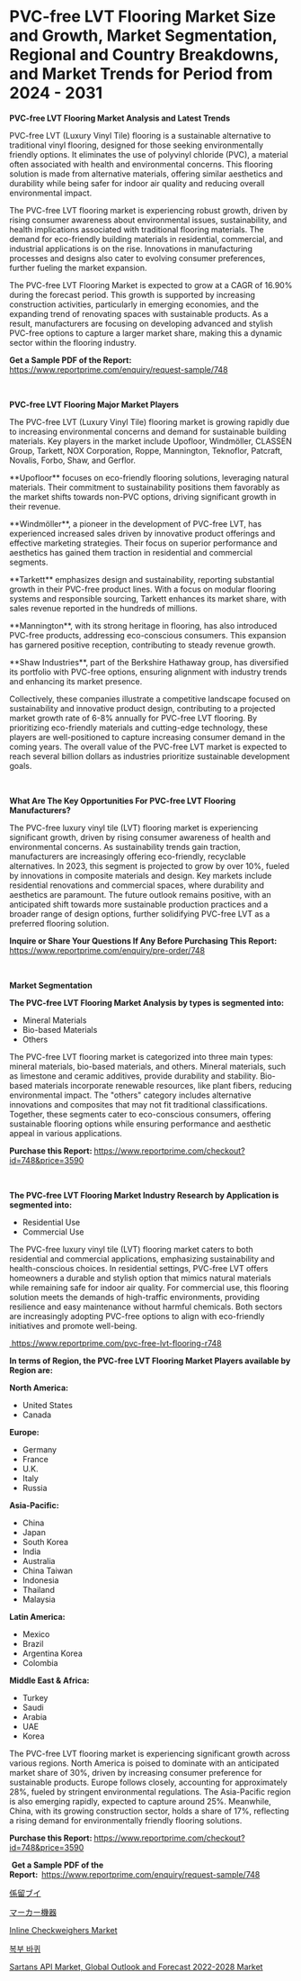 <p><h1>PVC-free LVT Flooring Market Size and Growth, Market Segmentation, Regional and Country Breakdowns, and Market Trends for Period from 2024 -  2031</h1></p><p><strong>PVC-free LVT Flooring Market Analysis and Latest Trends</strong></p>
<p><p>PVC-free LVT (Luxury Vinyl Tile) flooring is a sustainable alternative to traditional vinyl flooring, designed for those seeking environmentally friendly options. It eliminates the use of polyvinyl chloride (PVC), a material often associated with health and environmental concerns. This flooring solution is made from alternative materials, offering similar aesthetics and durability while being safer for indoor air quality and reducing overall environmental impact.</p><p>The PVC-free LVT flooring market is experiencing robust growth, driven by rising consumer awareness about environmental issues, sustainability, and health implications associated with traditional flooring materials. The demand for eco-friendly building materials in residential, commercial, and industrial applications is on the rise. Innovations in manufacturing processes and designs also cater to evolving consumer preferences, further fueling the market expansion.</p><p>The PVC-free LVT Flooring Market is expected to grow at a CAGR of 16.90% during the forecast period. This growth is supported by increasing construction activities, particularly in emerging economies, and the expanding trend of renovating spaces with sustainable products. As a result, manufacturers are focusing on developing advanced and stylish PVC-free options to capture a larger market share, making this a dynamic sector within the flooring industry.</p></p>
<p><strong>Get a Sample PDF of the Report:&nbsp;</strong> <a href="https://www.reportprime.com/enquiry/request-sample/748">https://www.reportprime.com/enquiry/request-sample/748</a></p>
<p>&nbsp;</p>
<p><strong>PVC-free LVT Flooring Major Market Players</strong></p>
<p><p>The PVC-free LVT (Luxury Vinyl Tile) flooring market is growing rapidly due to increasing environmental concerns and demand for sustainable building materials. Key players in the market include Upofloor, Windmöller, CLASSEN Group, Tarkett, NOX Corporation, Roppe, Mannington, Teknoflor, Patcraft, Novalis, Forbo, Shaw, and Gerflor.</p><p>**Upofloor** focuses on eco-friendly flooring solutions, leveraging natural materials. Their commitment to sustainability positions them favorably as the market shifts towards non-PVC options, driving significant growth in their revenue.</p><p>**Windmöller**, a pioneer in the development of PVC-free LVT, has experienced increased sales driven by innovative product offerings and effective marketing strategies. Their focus on superior performance and aesthetics has gained them traction in residential and commercial segments.</p><p>**Tarkett** emphasizes design and sustainability, reporting substantial growth in their PVC-free product lines. With a focus on modular flooring systems and responsible sourcing, Tarkett enhances its market share, with sales revenue reported in the hundreds of millions.</p><p>**Mannington**, with its strong heritage in flooring, has also introduced PVC-free products, addressing eco-conscious consumers. This expansion has garnered positive reception, contributing to steady revenue growth.</p><p>**Shaw Industries**, part of the Berkshire Hathaway group, has diversified its portfolio with PVC-free options, ensuring alignment with industry trends and enhancing its market presence.</p><p>Collectively, these companies illustrate a competitive landscape focused on sustainability and innovative product design, contributing to a projected market growth rate of 6-8% annually for PVC-free LVT flooring. By prioritizing eco-friendly materials and cutting-edge technology, these players are well-positioned to capture increasing consumer demand in the coming years. The overall value of the PVC-free LVT market is expected to reach several billion dollars as industries prioritize sustainable development goals.</p></p>
<p>&nbsp;</p>
<p><strong>What Are The Key Opportunities For PVC-free LVT Flooring Manufacturers?</strong></p>
<p><p>The PVC-free luxury vinyl tile (LVT) flooring market is experiencing significant growth, driven by rising consumer awareness of health and environmental concerns. As sustainability trends gain traction, manufacturers are increasingly offering eco-friendly, recyclable alternatives. In 2023, this segment is projected to grow by over 10%, fueled by innovations in composite materials and design. Key markets include residential renovations and commercial spaces, where durability and aesthetics are paramount. The future outlook remains positive, with an anticipated shift towards more sustainable production practices and a broader range of design options, further solidifying PVC-free LVT as a preferred flooring solution.</p></p>
<p><strong>Inquire or Share Your Questions If Any Before Purchasing This Report:</strong> <a href="https://www.reportprime.com/enquiry/pre-order/748">https://www.reportprime.com/enquiry/pre-order/748</a></p>
<p>&nbsp;</p>
<p><strong>Market Segmentation</strong></p>
<p><strong>The PVC-free LVT Flooring Market Analysis by types is segmented into:</strong></p>
<p><ul><li>Mineral Materials</li><li>Bio-based Materials</li><li>Others</li></ul></p>
<p><p>The PVC-free LVT flooring market is categorized into three main types: mineral materials, bio-based materials, and others. Mineral materials, such as limestone and ceramic additives, provide durability and stability. Bio-based materials incorporate renewable resources, like plant fibers, reducing environmental impact. The "others" category includes alternative innovations and composites that may not fit traditional classifications. Together, these segments cater to eco-conscious consumers, offering sustainable flooring options while ensuring performance and aesthetic appeal in various applications.</p></p>
<p><strong>Purchase this Report:&nbsp;</strong><a href="https://www.reportprime.com/checkout?id=748&price=3590">https://www.reportprime.com/checkout?id=748&price=3590</a></p>
<p>&nbsp;</p>
<p><strong>The PVC-free LVT Flooring Market Industry Research by Application is segmented into:</strong></p>
<p><ul><li>Residential Use</li><li>Commercial Use</li></ul></p>
<p><p>The PVC-free luxury vinyl tile (LVT) flooring market caters to both residential and commercial applications, emphasizing sustainability and health-conscious choices. In residential settings, PVC-free LVT offers homeowners a durable and stylish option that mimics natural materials while remaining safe for indoor air quality. For commercial use, this flooring solution meets the demands of high-traffic environments, providing resilience and easy maintenance without harmful chemicals. Both sectors are increasingly adopting PVC-free options to align with eco-friendly initiatives and promote well-being.</p></p>
<p><a href="https://www.reportprime.com/pvc-free-lvt-flooring-r748">&nbsp;https://www.reportprime.com/pvc-free-lvt-flooring-r748</a></p>
<p><strong>In terms of Region, the PVC-free LVT Flooring Market Players available by Region are:</strong></p>
<p>
    <p> <strong> North America: </strong>
        <ul>
            <li>United States</li>
            <li>Canada</li>
        </ul>
        </p> 
    <p> <strong> Europe: </strong>
        <ul>
            <li>Germany</li>
            <li>France</li>
            <li>U.K.</li>
            <li>Italy</li>
            <li>Russia</li>
        </ul>
        </p> 
    <p> <strong> Asia-Pacific: </strong>
        <ul>
            <li>China</li>
            <li>Japan</li>
            <li>South Korea</li>
            <li>India</li>
            <li>Australia</li>
            <li>China Taiwan</li>
            <li>Indonesia</li>
            <li>Thailand</li>
            <li>Malaysia</li>
        </ul>
        </p> 
    <p> <strong> Latin America: </strong>
        <ul>
            <li>Mexico</li>
            <li>Brazil</li>
            <li>Argentina Korea</li>
            <li>Colombia</li>
        </ul>
        </p> 
    <p> <strong> Middle East & Africa: </strong>
        <ul>
            <li>Turkey</li>
            <li>Saudi</li>
            <li>Arabia</li>
            <li>UAE</li>
            <li>Korea</li>
        </ul>
    </p>
    </p>
<p><p>The PVC-free LVT flooring market is experiencing significant growth across various regions. North America is poised to dominate with an anticipated market share of 30%, driven by increasing consumer preference for sustainable products. Europe follows closely, accounting for approximately 28%, fueled by stringent environmental regulations. The Asia-Pacific region is also emerging rapidly, expected to capture around 25%. Meanwhile, China, with its growing construction sector, holds a share of 17%, reflecting a rising demand for environmentally friendly flooring solutions.</p></p>
<p><strong>Purchase this Report: </strong><a href="https://www.reportprime.com/checkout?id=748&price=3590">https://www.reportprime.com/checkout?id=748&price=3590</a></p>
<p>&nbsp;<strong>Get a Sample PDF of the Report:&nbsp;&nbsp;</strong><a href="https://www.reportprime.com/enquiry/request-sample/748">https://www.reportprime.com/enquiry/request-sample/748</a></p>
<p><strong></strong></p>
<p><p><a href="https://medium.com/@durgin521/%E3%83%A2%E3%83%BC%E3%83%AA%E3%83%B3%E3%82%B0%E3%83%96%E3%82%A4%E5%B8%82%E5%A0%B4%E8%AA%BF%E6%9F%BB%E3%83%AC%E3%83%9D%E3%83%BC%E3%83%88-2024%E5%B9%B4%E3%81%8B%E3%82%892031%E5%B9%B4%E3%81%BE%E3%81%A7%E3%81%AE%E7%9D%80%E5%AE%9C%E7%8E%875-6-%E3%81%AE%E7%9D%80%E5%AE%9C%E7%8E%87%E3%81%A8%E6%88%90%E9%95%B7%E8%A6%8B%E9%80%9A%E3%81%97-8594e056d8a5">係留ブイ</a></p><p><a href="https://medium.com/@durgin521/%E3%83%9E%E3%83%BC%E3%82%AD%E3%83%B3%E3%82%B0%E6%A9%9F%E5%99%A8%E5%B8%82%E5%A0%B4%E3%81%AE%E6%A6%82%E8%A6%81-2024%E5%B9%B4%E3%81%8B%E3%82%892031%E5%B9%B4%E3%81%BE%E3%81%A7%E3%81%AE%E3%82%B0%E3%83%AD%E3%83%BC%E3%83%90%E3%83%AB%E5%B8%82%E5%A0%B4%E5%8B%95%E5%90%91%E3%81%A8%E5%B0%86%E6%9D%A5%E3%81%AE%E5%B1%95%E6%9C%9B-dc953af30894">マーカー機器</a></p><p><a href="https://medium.com/@foxworth8231/inline-checkweighers-market-2024-2031-industry-insights-and-investment-opportunities-457713cc231e">Inline Checkweighers Market</a></p><p><a href="https://medium.com/@daniamha96_85754/%EA%B8%80%EB%A1%9C%EB%B2%8C-%EB%B3%B5%EB%B6%80-%ED%9C%A0-%EC%8B%9C%EC%9E%A5-%EB%B6%84%EC%84%9D-%EC%A3%BC%EC%9A%94-%EC%8B%9C%EC%9E%A5-%EB%8F%99%ED%96%A5-%EB%B0%8F-%ED%96%A5%ED%9B%84-%EC%A0%84%EB%A7%9D-2024-2031-6cd637df8a89">복부 바퀴</a></p><p><a href="https://www.linkedin.com/pulse/sartans-api-market-global-outlook-forecast-2022-2028-industry-4mjyf?trackingId=zqPhJCzzSUi%2BLOYNtv4gXQ%3D%3D">Sartans API Market, Global Outlook and Forecast 2022-2028 Market</a></p></p>
